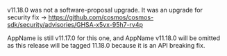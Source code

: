 v11.18.0 was not a software-proposal upgrade.
It was an upgrade for security fix -> https://github.com/cosmos/cosmos-sdk/security/advisories/GHSA-x5vx-95h7-rv4p

AppName is still v11.17.0 for this one, and AppName v11.18.0 will be omitted as this release will be tagged 11.18.0 because it is an API breaking fix.